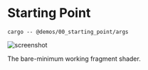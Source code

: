 # Starting Point

```shell
cargo -- @demos/00_starting_point/args
```

![screenshot](./screenshot.jpg)

The bare-minimum working fragment shader.

